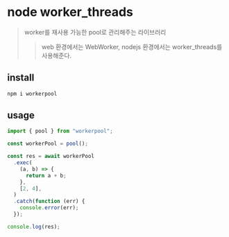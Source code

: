 # node worker_threads

> worker를 재사용 가능한 pool로 관리해주는 라이브러리
>
> > web 환경에서는 WebWorker, nodejs 환경에서는 worker_threads를 사용해준다.

## install

```sh
npm i workerpool
```

## usage

```ts
import { pool } from "workerpool";

const workerPool = pool();

const res = await workerPool
  .exec(
    (a, b) => {
      return a + b;
    },
    [2, 4],
  )
  .catch(function (err) {
    console.error(err);
  });

console.log(res);
```
